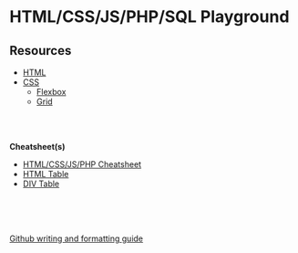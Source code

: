 # HTML/CSS/JS/PHP/SQL Playground

## Resources

* [HTML](https://www.youtube.com/watch?v=UB1O30fR-EE)
* [CSS](https://www.youtube.com/watch?v=yfoY53QXEnI)
     - [Flexbox](https://www.youtube.com/watch?v=3YW65K6LcIA)
     - [Grid](https://www.youtube.com/watch?v=0xMQfnTU6oo)

</br>
</br>

**Cheatsheet(s)**

* [HTML/CSS/JS/PHP Cheatsheet](https://htmlcheatsheet.com/)
* [HTML Table](https://htmltable.com/)
* [DIV Table](https://divtable.com/)

</br>
</br>
</br>

[Github writing and formatting guide](https://docs.github.com/en/get-started/writing-on-github/getting-started-with-writing-and-formatting-on-github/basic-writing-and-formatting-syntax)